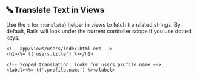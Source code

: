 ## 🔤 Translate Text in Views

Use the `t` (or `translate`) helper in views to fetch translated strings. By default, Rails will look under the current controller scope if you use dotted keys.

```erb
<!-- app/views/users/index.html.erb -->
<h1><%= t('users.title') %></h1>

<!-- Scoped translation: looks for users.profile.name -->
<label><%= t('.profile.name') %></label>
```